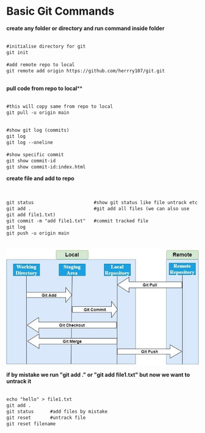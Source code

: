 # Basic Git Commands

**create any folder or directory and run command inside folder**

<pre><code>
#initialise directory for git
git init

#add remote repo to local 
git remote add origin https://github.com/herrry107/git.git

</code></pre>

**pull code from repo to local****

<pre><code>
#this will copy same from repo to local
git pull -u origin main
</code></pre>

<pre><code>
#show git log (commits)
git log
git log --oneline

#show specific commit
git show commit-id
git show commit-id:index.html
</code></pre>

**create file and add to repo**

<pre><code>

git status                      #show git status like file untrack etc 
git add .                       #git add all files (we can also use git add file1.txt)
git commit -m "add file1.txt"   #commit tracked file
git log
git push -u origin main

</code></pre>

![Alt-text](https://github.com/herrry107/git/blob/main/images/git-workflow.png)

**if by mistake we run "git add ." or "git add file1.txt" but now we want to untrack it**

<pre><code>
echo "hello" > file1.txt
git add .
git status      #add files by mistake
git reset       #untrack file 
git reset filename
</code></pre>